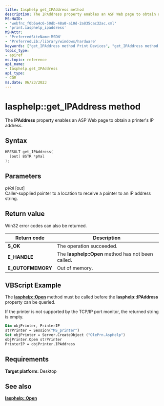 ```yaml
---
title: Iasphelp get_IPAddress method
description: The IPAddress property enables an ASP Web page to obtain a printer's IP address.
MS-HAID:
- 'webfnc_f0b5a4c6-50db-48a0-a10d-2a835cac32ac.xml'
- 'print.iasphelp_ipaddress'
MSHAttr:
- 'PreferredSiteName:MSDN'
- 'PreferredLib:/library/windows/hardware'
keywords: ["get_IPAddress method Print Devices", "get_IPAddress method Print Devices , Iasphelp interface", "Iasphelp interface Print Devices , get_IPAddress method"]
topic_type:
- apiref
ms.topic: reference
api_name:
- Iasphelp.get_IPAddress
api_type:
- COM
ms.date: 06/23/2023
---
```


# Iasphelp::get_IPAddress method

The **IPAddress** property enables an ASP Web page to obtain a printer's IP address.

## Syntax

```cpp
HRESULT get_IPAddress(
  [out] BSTR *pVal
);
```

## Parameters

*pVal* \[out\]  
Caller-supplied pointer to a location to receive a pointer to an IP address string.

## Return value

Win32 error codes can also be returned.

| Return code | Description |
|--|--|
| **S_OK** | The operation succeeded. |
| **E_HANDLE** | The **Iasphelp::Open** method has not been called. |
| **E_OUTOFMEMORY** | Out of memory. |

## VBScript Example

The [**Iasphelp::Open**](iasphelp-open.md) method must be called before the **Iasphelp::IPAddress** property can be queried.

If the printer is not supported by the TCP/IP port monitor, the returned string is empty.

```vb
Dim objPrinter, PrinterIP
strPrinter = Session("MS_printer")
Set objPrinter = Server.CreateObject ("OlePrn.AspHelp")
objPrinter.Open strPrinter
PrinterIP = objPrinter.IPAddress
```

## Requirements

**Target platform:** Desktop

## See also

[**Iasphelp::Open**](iasphelp-open.md)

